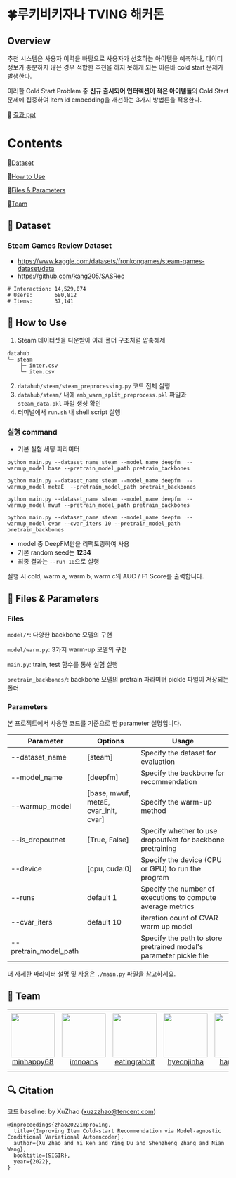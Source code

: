 # 🍀루키비키자나 TVING 해커톤

Overview
--------
추천 시스템은 사용자 이력을 바탕으로 사용자가 선호하는 아이템을 예측하나, 데이터 정보가 충분하지 않은 경우 적합한 추천을 하지 못하게 되는 이른바 cold start 문제가 발생한다. 

이러한 Cold Start Problem 중 **신규 출시되어 인터렉션이 적은 아이템들**의 Cold Start문제에 집중하여 item id embedding을 개선하는 3가지 방법론을 적용한다.

:tada: [결과 ppt]()

# Contents
💾[Dataset](#-dataset)

🧐[How to Use](#-how-to-use)

📑[Files & Parameters](#-files--parameters)

🙌[Team](#-team)


💾 Dataset
-------
### Steam Games Review Dataset
- https://www.kaggle.com/datasets/fronkongames/steam-games-dataset/data
- https://github.com/kang205/SASRec
```
# Interaction: 14,529,074
# Users:       680,812
# Items:       37,141
```

🧐 How to Use
----------
1. Steam 데이터셋을 다운받아 아래 폴더 구조처럼 압축해제
```
datahub
└─ steam      
    ├─ inter.csv
    └─ item.csv
```
2. `datahub/steam/steam_preprocessing.py` 코드 전체 실행
3. `datahub/steam/` 내에 `emb_warm_split_preprocess.pkl` 파일과 `steam_data.pkl` 파일 생성 확인
4. 터미널에서 `run.sh` 내 shell script 실행
### 실행 command
- 기본 실험 세팅 파라미터
```
python main.py --dataset_name steam --model_name deepfm  --warmup_model base --pretrain_model_path pretrain_backbones

python main.py --dataset_name steam --model_name deepfm  --warmup_model metaE  --pretrain_model_path pretrain_backbones

python main.py --dataset_name steam --model_name deepfm  --warmup_model mwuf --pretrain_model_path pretrain_backbones

python main.py --dataset_name steam --model_name deepfm  --warmup_model cvar --cvar_iters 10 --pretrain_model_path pretrain_backbones

```
- model 중 DeepFM만을 리팩토링하여 사용
- 기본 random seed는 **1234**
- 최종 결과는 `--run 10`으로 실행

실행 시 cold, warm a, warm b, warm c의 AUC / F1 Score를 출력합니다.


📑 Files & Parameters
----------
### Files
`model/*`: 다양한 backbone 모델의 구현

`model/warm.py`: 3가지 warm-up 모델의 구현

`main.py`: train, test 함수를 통해 실험 실행

`pretrain_backbones/`: backbone 모델의 pretrain 파라미터 pickle 파일이 저장되는 폴더


### Parameters

본 프로젝트에서 사용한 코드를 기준으로 한 parameter 설명입니다.

Parameter | Options | Usage
--------- | ------- | -----
--dataset_name | [steam] | Specify the dataset for evaluation
--model_name | [deepfm] | Specify the backbone for recommendation 
--warmup_model |[base, mwuf, metaE, cvar_init, cvar] | Specify the warm-up method
--is_dropoutnet | [True, False] | Specify whether to use dropoutNet for backbone pretraining
--device | [cpu, cuda:0] | Specify the device (CPU or GPU) to run the program
--runs | default 1 | Specify the number of executions to compute average metrics
--cvar_iters | default 10 | iteration count of CVAR warm up model
--pretrain_model_path | | Specify the path to store pretrained model's parameter pickle file

더 자세한 파라미터 설명 및 사용은 `./main.py` 파일을 참고하세요.


🙌 Team
------
<table>
    <tr height="140px">
        <td align="center" width="130px">	
            <a href="https://github.com/minhappy68"><img height="100px" width="100px" src="https://avatars.githubusercontent.com/u/127316585?v=4"/></a>
            <br />
            <a href="https://github.com/minhappy68">minhappy68
        </td>
        <td align="center" width="130px">
            <a href="https://github.com/imnoans"><img height="100px" width="100px" src="https://avatars.githubusercontent.com/u/121077194?v=4"/></a>
            <br />
            <a href="https://github.com/imnoans">imnoans
        </td>
        <td align="center" width="130px">
            <a href="https://github.com/eatingrabbit"><img height="100px" width="100px" src="https://avatars.githubusercontent.com/u/81786179?v=4"/></a>
            <br />
            <a href="https://github.com/eatingrabbit">eatingrabbit
        </td>
        <td align="center" width="130px">
            <a href="https://github.com/hyeonjinha"><img height="100px" width="100px" src="https://avatars.githubusercontent.com/u/65064566?v=4"/></a>
            <br />
            <a href="https://github.com/hyeonjinha">hyeonjinha
        </td>
        <td align="center" width="130px">
            <a href="https://github.com/hansg931"><img height="100px" width="100px" src="https://avatars.githubusercontent.com/u/118149994?v=4"/></a>
            <br />
            <a href="https://github.com/hansg931">hansg931
        </td>
    </tr>
</table>

🔍 Citation
--------
코드 baseline: by XuZhao (<xuzzzhao@tencent.com>)
```
@inproceedings{zhao2022improving,
  title={Improving Item Cold-start Recommendation via Model-agnostic Conditional Variational Autoencoder},
  author={Xu Zhao and Yi Ren and Ying Du and Shenzheng Zhang and Nian Wang},
  booktitle={SIGIR},
  year={2022},
}
```

